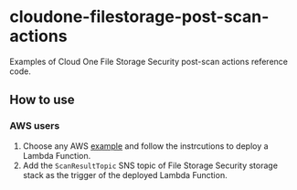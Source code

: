 # cloudone-filestorage-post-scan-actions

Examples of Cloud One File Storage Security post-scan actions reference code.

## How to use

### AWS users

1. Choose any AWS [example](examples/) and follow the instrcutions to deploy a Lambda Function.
2. Add the `ScanResultTopic` SNS topic of File Storage Security storage stack as the trigger of the deployed Lambda Function.
